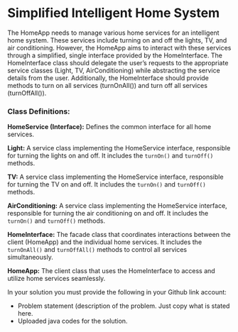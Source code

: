 # Simplified Intelligent Home System

The HomeApp needs to manage various home services for an intelligent home system. These services include turning on and off the lights, TV, and air conditioning. However, the HomeApp aims to interact with these services through a simplified, single interface provided by the HomeInterface. The HomeInterface class should delegate the user’s requests to the appropriate service classes (Light, TV, AirConditioning) while abstracting the service details from the user. Additionally, the HomeInterface should provide methods to turn on all services (turnOnAll()) and turn off all services (turnOffAll()).

### **Class Definitions:**

**HomeService (Interface):** Defines the common interface for all home services.

**Light:** A service class implementing the HomeService interface, responsible for turning the lights on and off. It includes the `turnOn()` and `turnOff()` methods.

**TV:** A service class implementing the HomeService interface, responsible for turning the TV on and off. It includes the `turnOn()` and `turnOff()` methods.

**AirConditioning:** A service class implementing the HomeService interface, responsible for turning the air conditioning on and off. It includes the `turnOn()` and `turnOff()` methods.

**HomeInterface:** The facade class that coordinates interactions between the client (HomeApp) and the individual home services. It includes the `turnOnAll()` and `turnOffAll()` methods to control all services simultaneously.

**HomeApp:** The client class that uses the HomeInterface to access and utilize home services seamlessly.

In your solution you must provide the following in your Github link account:

  * Problem statement (description of the problem. Just copy what is stated here.
  * Uploaded java codes for the solution.
